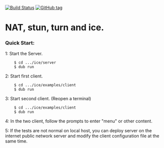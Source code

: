 [![Build Status](https://travis-ci.org/shove70/ice.svg?branch=master)](https://travis-ci.org/shove70/ice)
[![GitHub tag](https://img.shields.io/github/tag/shove70/ice.svg?maxAge=86400)](https://github.com/shove70/ice/releases)

# NAT, stun, turn and ice.

### Quick Start:

1: Start the Server.
```
	$ cd .../ice/server
	$ dub run
```
2: Start first client.
```
	$ cd .../ice/examples/client
	$ dub run
```
3: Start second client. (Reopen a terminal)
```
	$ cd .../ice/examples/client
	$ dub run
```

4: In the two client, follow the prompts to enter "menu" or other content.

5: If the tests are not normal on local host, you can deploy server on the internet public network server and modify the client configuration file at the same time.